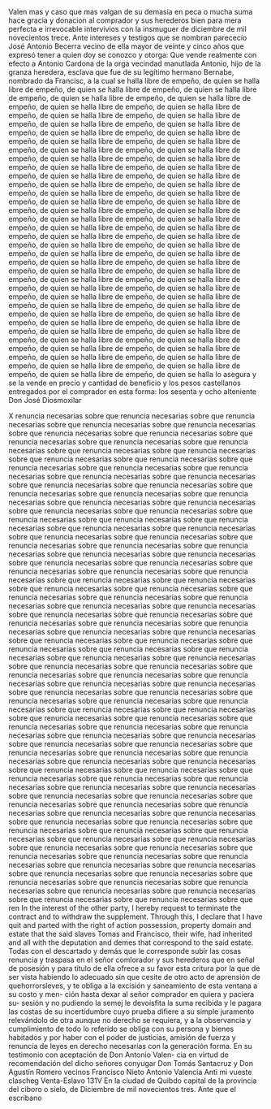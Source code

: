 Valen mas y caso que mas valgan de su demasia en peca o mucha suma hace gracia y donacion al comprador y sus herederos bien para mera perfecta e irrevocable intervivios con la insmuguer
de diciembre de mil novecientos trece. Ante intereses y testigos que se nombran parececío José Antonio Becerra vecino de ella mayor de veinte y cinco años que expresó tener a quien doy se conozco y otorga: Que vende realmente con efecto a Antonio Cardona de la orga vecindad manutlada
Antonio, hijo de la granza heredera, esclava que fue de su legítimo hermano Bernabe, nombrado da Francisc, a la cual se halla libre de empeño, de quien se halla libre de empeño, de quien se halla libre de empeño, de quien se halla libre de empeño, de quien se halla libre de empeño, de quien se halla libre de empeño, de quien se halla libre de empeño, de quien se halla libre de empeño, de quien se halla libre de empeño, de quien se halla libre de empeño, de quien se halla libre de empeño, de quien se halla libre de empeño, de quien se halla libre de empeño, de quien se halla libre de empeño, de quien se halla libre de empeño, de quien se halla libre de empeño, de quien se halla libre de empeño, de quien se halla libre de empeño, de quien se halla libre de empeño, de quien se halla libre de empeño, de quien se halla libre de empeño, de quien se halla libre de empeño, de quien se halla libre de empeño, de quien se halla libre de empeño, de quien se halla libre de empeño, de quien se halla libre de empeño, de quien se halla libre de empeño, de quien se halla libre de empeño, de quien se halla libre de empeño, de quien se halla libre de empeño, de quien se halla libre de empeño, de quien se halla libre de empeño, de quien se halla libre de empeño, de quien se halla libre de empeño, de quien se halla libre de empeño, de quien se halla libre de empeño, de quien se halla libre de empeño, de quien se halla libre de empeño, de quien se halla libre de empeño, de quien se halla libre de empeño, de quien se halla libre de empeño, de quien se halla libre de empeño, de quien se halla libre de empeño, de quien se halla libre de empeño, de quien se halla libre de empeño, de quien se halla libre de empeño, de quien se halla libre de empeño, de quien se halla libre de empeño, de quien se halla libre de empeño, de quien se halla libre de empeño, de quien se halla libre de empeño, de quien se halla libre de empeño, de quien se halla libre de empeño, de quien se halla libre de empeño, de quien se halla libre de empeño, de quien se halla libre de empeño, de quien se halla libre de empeño, de quien se halla libre de empeño, de quien se halla libre de empeño, de quien se halla libre de empeño, de quien se halla libre de empeño, de quien se halla libre de empeño, de quien se halla libre de empeño, de quien se halla libre de empeño, de quien se halla libre de empeño, de quien se halla libre de empeño, de quien se halla libre de empeño, de quien se halla libre de empeño, de quien se halla libre de empeño, de quien se halla
lo asegura y se la vende en precio y cantidad de beneficio y los pesos castellanos entregados por el comprador en esta forma: los sesenta y ocho alteniente Don José Diosmoxilar

X renuncia necesarias sobre que renuncia necesarias sobre que renuncia necesarias sobre que renuncia necesarias sobre que renuncia necesarias sobre que renuncia necesarias sobre que renuncia necesarias sobre que renuncia necesarias sobre que renuncia necesarias sobre que renuncia necesarias sobre que renuncia necesarias sobre que renuncia necesarias sobre que renuncia necesarias sobre que renuncia necesarias sobre que renuncia necesarias sobre que renuncia necesarias sobre que renuncia necesarias sobre que renuncia necesarias sobre que renuncia necesarias sobre que renuncia necesarias sobre que renuncia necesarias sobre que renuncia necesarias sobre que renuncia necesarias sobre que renuncia necesarias sobre que renuncia necesarias sobre que renuncia necesarias sobre que renuncia necesarias sobre que renuncia necesarias sobre que renuncia necesarias sobre que renuncia necesarias sobre que renuncia necesarias sobre que renuncia necesarias sobre que renuncia necesarias sobre que renuncia necesarias sobre que renuncia necesarias sobre que renuncia necesarias sobre que renuncia necesarias sobre que renuncia necesarias sobre que renuncia necesarias sobre que renuncia necesarias sobre que renuncia necesarias sobre que renuncia necesarias sobre que renuncia necesarias sobre que renuncia necesarias sobre que renuncia necesarias sobre que renuncia necesarias sobre que renuncia necesarias sobre que renuncia necesarias sobre que renuncia necesarias sobre que renuncia necesarias sobre que renuncia necesarias sobre que renuncia necesarias sobre que renuncia necesarias sobre que renuncia necesarias sobre que renuncia necesarias sobre que renuncia necesarias sobre que renuncia necesarias sobre que renuncia necesarias sobre que renuncia necesarias sobre que renuncia necesarias sobre que renuncia necesarias sobre que renuncia necesarias sobre que renuncia necesarias sobre que renuncia necesarias sobre que renuncia necesarias sobre que renuncia necesarias sobre que renuncia necesarias sobre que renuncia necesarias sobre que renuncia necesarias sobre que renuncia necesarias sobre que renuncia necesarias sobre que renuncia necesarias sobre que renuncia necesarias sobre que renuncia necesarias sobre que renuncia necesarias sobre que renuncia necesarias sobre que renuncia necesarias sobre que renuncia necesarias sobre que renuncia necesarias sobre que renuncia necesarias sobre que renuncia necesarias sobre que renuncia necesarias sobre que renuncia necesarias sobre que renuncia necesarias sobre que renuncia necesarias sobre que renuncia necesarias sobre que renuncia necesarias sobre que renuncia necesarias sobre que renuncia necesarias sobre que renuncia necesarias sobre que renuncia necesarias sobre que renuncia necesarias sobre que renuncia necesarias sobre que renuncia necesarias sobre que renuncia necesarias sobre que renuncia necesarias sobre que renuncia necesarias sobre que renuncia necesarias sobre que renuncia necesarias sobre que renuncia necesarias sobre que renuncia necesarias sobre que renuncia necesarias sobre que renuncia necesarias sobre que renuncia necesarias sobre que renuncia necesarias sobre que renuncia necesarias sobre que renuncia necesarias sobre que renuncia necesarias sobre que renuncia necesarias sobre que renuncia necesarias sobre que renuncia necesarias sobre que renuncia necesarias sobre que renuncia necesarias sobre que renuncia necesarias sobre que renuncia necesarias sobre que renuncia necesarias sobre que renuncia necesarias sobre que renuncia necesarias sobre que renuncia necesarias sobre que renuncia necesarias sobre que renuncia necesarias sobre que renuncia necesarias sobre que renuncia necesarias sobre que renuncia necesarias sobre que renuncia necesarias sobre que renuncia necesarias sobre que renuncia necesarias sobre que renuncia necesarias sobre que renuncia necesarias sobre que renuncia necesarias sobre que renuncia necesarias sobre que renuncia necesarias sobre que renuncia necesarias sobre que ren
In the interest of the other party, I hereby request to terminate the contract and to withdraw the supplement. Through this, I declare that I have quit and parted with the right of action possession, property domain and estate that the said slaves Tomas and Francisco, their wife, had inherited and all with the deputation and demes that correspond to the said estate.
Todas con el descartado y demás que le corresponde subir las cosas renuncia y traspasa en el señor comlorador y sus herederos que en señal de posesión y para título de ella ofrece a su favor esta critura por la que de ser vista habiendo lo adecuado sin que
cesite de otro acto de aprensión de quehorrorsleves, y te obliga a la excisión y saneamiento de esta ventana a su costo y men- ción hasta dexar al señor comprador en quiera y paciera su- sesión y no pudiendo la semej le devoisfita la suma recibida
y le pagara las costas de su incertidumbre cuyo prueba difiere a su simple juramento relevándolo de otra aunque no derecho se requiera, y a la observancia y cumplimiento de todo lo referido se obliga con su persona y bienes habitados
y por haber con el poder de justicias, amisión de fuerza y renuncia de leyes en derecho necesarias con la generación forma. En su testimonio con aceptación de Don Antonio Valen- cia en virtud de recomendación del dicho señores conyugar
Don Tomás Santacruz y Don Agustín Romero vecinos Francisco Nieto Antonio Valencia Anti mi vueste clascheg
Venta-Eslavo
131V
En la ciudad de Quibdo
capital de la provincia del
ciboro o sielo,
de Diciembre de mil novecientos
tres. Ante
que el escribano